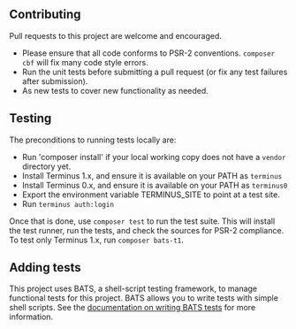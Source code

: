 ## Contributing

Pull requests to this project are welcome and encouraged.

- Please ensure that all code conforms to PSR-2 conventions. `composer cbf` will fix many code style errors.
- Run the unit tests before submitting a pull request (or fix any test failures after submission).
- As new tests to cover new functionality as needed.

## Testing
The preconditions to running tests locally are:

- Run 'composer install' if your local working copy does not have a `vendor` directory yet.
- Install Terminus 1.x, and ensure it is available on your PATH as `terminus`
- Install Terminus 0.x, and ensure it is available on your PATH as `terminus0`
- Export the environment variable TERMINUS_SITE to point at a test site.
- Run `terminus auth:login`

Once that is done, use `composer test` to run the test suite. This will install the test runner, run the tests, and check the sources for PSR-2 compliance. To test only Terminus 1.x, run `composer bats-t1`.

## Adding tests

This project uses BATS, a shell-script testing framework, to manage functional tests for this project. BATS allows you to write tests with simple shell scripts. See the [documentation on writing BATS tests](https://github.com/sstephenson/bats#writing-tests) for more information.
